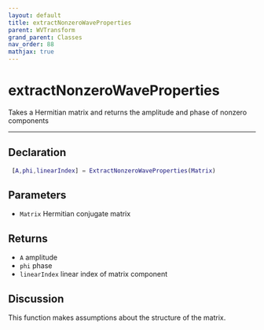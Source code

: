 ```yaml
---
layout: default
title: extractNonzeroWaveProperties
parent: WVTransform
grand_parent: Classes
nav_order: 88
mathjax: true
---
```


#  extractNonzeroWaveProperties

Takes a Hermitian matrix and returns the amplitude and phase of nonzero components


---

## Declaration
```matlab
 [A,phi,linearIndex] = ExtractNonzeroWaveProperties(Matrix)
```
## Parameters
+ `Matrix`  Hermitian conjugate matrix

## Returns
+ `A`  amplitude
+ `phi`  phase
+ `linearIndex`  linear index of matrix component

## Discussion

  This function makes assumptions about the structure of the matrix.
            
